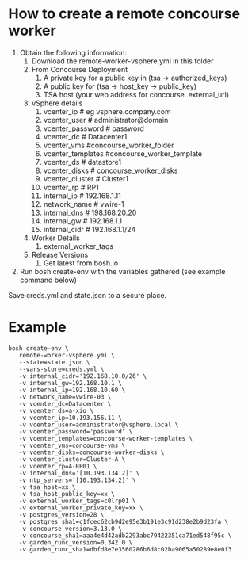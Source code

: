 # How to create a remote concourse worker
1. Obtain the following information:
    1. Download the remote-worker-vsphere.yml in this folder
    1. From Concourse Deployment
        1. A private key for a public key in (tsa -> authorized_keys)
        1. A public key for (tsa -> host_key -> public_key)
        1. TSA host (your web address for concourse. external_url)
    1. vSphere details
        1. vcenter_ip # eg vsphere.company.com
        1. vcenter_user # administrator@domain
        1. vcenter_password # password
        1. vcenter_dc # Datacenter1
        1. vcenter_vms #concourse_worker_folder
        1. vcenter_templates #concourse_worker_template
        1. vcenter_ds # datastore1
        1. vcenter_disks # concourse_worker_disks
        1. vcenter_cluster # Cluster1
        1. vcenter_rp # RP1
        2. internal_ip # 192.168.1.11
        3. network_name # vwire-1
        4. internal_dns # 198.168.20.20
        5. internal_gw # 192.168.1.1
        6. internal_cidr # 192.168.1.1/24
    1. Worker Details
        1. external_worker_tags
    1. Release Versions
        1. Get latest from bosh.io
1. Run bosh create-env with the variables gathered (see example command below)

Save creds.yml and state.json to a secure place.

# Example
```
bosh create-env \
   remote-worker-vsphere.yml \
   --state=state.json \
   --vars-store=creds.yml \
   -v internal_cidr='192.168.10.0/26' \
   -v internal_gw=192.168.10.1 \
   -v internal_ip=192.168.10.60 \
   -v network_name=vwire-03 \
   -v vcenter_dc=Datacenter \
   -v vcenter_ds=a-xio \
   -v vcenter_ip=10.193.156.11 \
   -v vcenter_user=administrator@vsphere.local \
   -v vcenter_password='password' \
   -v vcenter_templates=concourse-worker-templates \
   -v vcenter_vms=concourse-vms \
   -v vcenter_disks=concourse-worker-disks \
   -v vcenter_cluster=Cluster-A \
   -v vcenter_rp=A-RP01 \
   -v internal_dns='[10.193.134.2]' \
   -v ntp_servers='[10.193.134.2]' \
   -v tsa_host=xx \
   -v tsa_host_public_key=xx \
   -v external_worker_tags=c0lrp01 \
   -v external_worker_private_key=xx \
   -v postgres_version=28 \
   -v postgres_sha1=c1fcec62cb9d2e95e3b191e3c91d238e2b9d23fa \
   -v concourse_version=3.13.0 \
   -v concourse_sha1=aaa4e4d42adb2293abc79422351ca71ed548f95c \
   -v garden_runc_version=0.342.0 \
   -v garden_runc_sha1=dbfd8e7e3560286b6d8c02ba9065a50289e8e0f3
```
